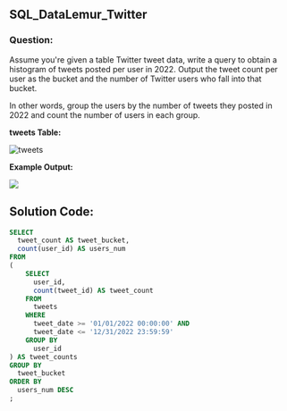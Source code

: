 ## SQL_DataLemur_Twitter

### Question:
Assume you're given a table Twitter tweet data, write a query to obtain a histogram of tweets posted per user in 2022. Output the tweet count per user as the bucket and the number of Twitter users who fall into that bucket.

In other words, group the users by the number of tweets they posted in 2022 and count the number of users in each group.

**tweets Table:**



![tweets](./image-1.png)

**Example Output:**



![](./image.png)

## Solution Code:
```sql
SELECT
  tweet_count AS tweet_bucket,
  count(user_id) AS users_num
FROM
(
    SELECT 
      user_id, 
      count(tweet_id) AS tweet_count
    FROM 
      tweets
    WHERE 
      tweet_date >= '01/01/2022 00:00:00' AND 
      tweet_date <= '12/31/2022 23:59:59'
    GROUP BY
      user_id
) AS tweet_counts
GROUP BY
  tweet_bucket
ORDER BY
  users_num DESC
;
```
